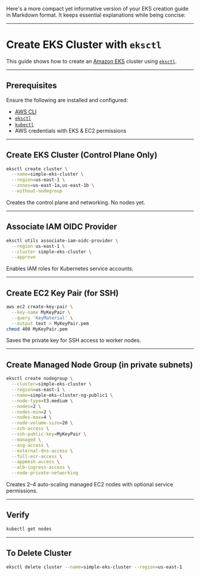 Here's a more compact yet informative version of your EKS creation guide in Markdown format. It keeps essential explanations while being concise:

---

# Create EKS Cluster with `eksctl`

This guide shows how to create an [Amazon EKS](https://docs.aws.amazon.com/eks/latest/userguide/what-is-eks.html) cluster using [`eksctl`](https://eksctl.io/).

---

## Prerequisites

Ensure the following are installed and configured:

* [AWS CLI](https://docs.aws.amazon.com/cli/latest/userguide/install-cliv2.html)
* [`eksctl`](https://eksctl.io/)
* [`kubectl`](https://kubernetes.io/docs/tasks/tools/)
* AWS credentials with EKS & EC2 permissions

---

## Create EKS Cluster (Control Plane Only)

```bash
eksctl create cluster \
  --name=simple-eks-cluster \
  --region=us-east-1 \
  --zones=us-east-1a,us-east-1b \
  --without-nodegroup
```

Creates the control plane and networking. No nodes yet.

---

## Associate IAM OIDC Provider

```bash
eksctl utils associate-iam-oidc-provider \
  --region us-east-1 \
  --cluster simple-eks-cluster \
  --approve
```

Enables IAM roles for Kubernetes service accounts.

---

## Create EC2 Key Pair (for SSH)

```bash
aws ec2 create-key-pair \
  --key-name MyKeyPair \
  --query 'KeyMaterial' \
  --output text > MyKeyPair.pem
chmod 400 MyKeyPair.pem
```

Saves the private key for SSH access to worker nodes.

---

## Create Managed Node Group (in private subnets)

```bash
eksctl create nodegroup \
  --cluster=simple-eks-cluster \
  --region=us-east-1 \
  --name=simple-eks-cluster-ng-public1 \
  --node-type=t3.medium \
  --nodes=2 \
  --nodes-min=2 \
  --nodes-max=4 \
  --node-volume-size=20 \
  --ssh-access \
  --ssh-public-key=MyKeyPair \
  --managed \
  --asg-access \
  --external-dns-access \
  --full-ecr-access \
  --appmesh-access \
  --alb-ingress-access \
  --node-private-networking
```

Creates 2–4 auto-scaling managed EC2 nodes with optional service permissions.

---

## Verify

```bash
kubectl get nodes
```

---

## To Delete Cluster

```bash
eksctl delete cluster --name=simple-eks-cluster --region=us-east-1
```
